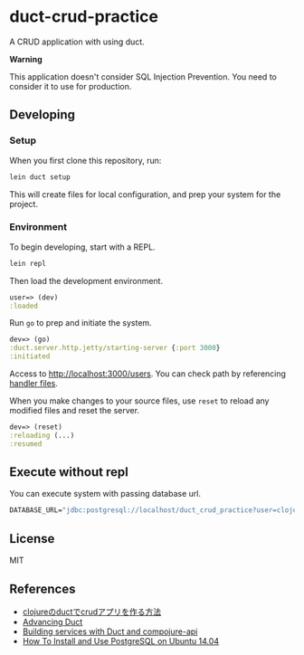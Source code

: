# duct-crud-practice

A CRUD application with using duct.

**Warning**

This application doesn't consider SQL Injection Prevention.
You need to consider it to use for production.

## Developing

### Setup

When you first clone this repository, run:

```sh
lein duct setup
```

This will create files for local configuration, and prep your system
for the project.

### Environment

To begin developing, start with a REPL.

```sh
lein repl
```

Then load the development environment.

```clojure
user=> (dev)
:loaded
```

Run `go` to prep and initiate the system.

```clojure
dev=> (go)
:duct.server.http.jetty/starting-server {:port 3000}
:initiated
```

Access to <http://localhost:3000/users>.
You can check path by referencing [handler files](src/duct_crud_practice/handler).

When you make changes to your source files, use `reset` to reload any
modified files and reset the server.

```clojure
dev=> (reset)
:reloading (...)
:resumed
```

## Execute without repl

You can execute system with passing database url.

```clojure
DATABASE_URL="jdbc:postgresql://localhost/duct_crud_practice?user=clojure_user&password=secret" lein run
```

## License

MIT

## References
- [clojureのductでcrudアプリを作る方法](http://asukiaaa.blogspot.jp/2017/12/clojureductcrud.html)
- [Advancing Duct](https://www.booleanknot.com/blog/2017/05/09/advancing-duct.html)
- [Building services with Duct and compojure-api](https://yogthos.net/posts/2015-10-01-Compojure-API.html)
- [How To Install and Use PostgreSQL on Ubuntu 14.04](https://www.digitalocean.com/community/tutorials/how-to-install-and-use-postgresql-on-ubuntu-14-04)
